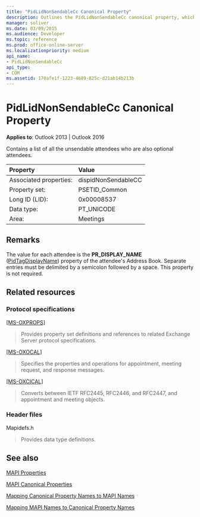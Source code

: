 ```yaml
---
title: "PidLidNonSendableCc Canonical Property"
description: Outlines the PidLidNonSendableCc canonical property, which contains a list of all the unsendable attendees who are also optional attendees.
manager: soliver
ms.date: 03/09/2015
ms.audience: Developer
ms.topic: reference
ms.prod: office-online-server
ms.localizationpriority: medium
api_name:
- PidLidNonSendableCc
api_type:
- COM
ms.assetid: 170afe1f-1223-4689-825c-d21ab14b213b
---
```


# PidLidNonSendableCc Canonical Property

  
  
**Applies to**: Outlook 2013 | Outlook 2016 
  
Contains a list of all the unsendable attendees who are also optional attendees.
  
|Property|Value|
|:-----|:-----|
|Associated properties:  <br/> |dispidNonSendableCC  <br/> |
|Property set:  <br/> |PSETID_Common  <br/> |
|Long ID (LID):  <br/> |0x00008537  <br/> |
|Data type:  <br/> |PT_UNICODE  <br/> |
|Area:  <br/> |Meetings  <br/> |
   
## Remarks

The value for each attendee is the **PR_DISPLAY_NAME** ([PidTagDisplayName](pidtagdisplayname-canonical-property.md)) property of the attendee's Address Book. Separate entries must be delimited by a semicolon followed by a space. This property is not required.
  
## Related resources

### Protocol specifications

[[MS-OXPROPS]](https://msdn.microsoft.com/library/f6ab1613-aefe-447d-a49c-18217230b148%28Office.15%29.aspx)
  
> Provides property set definitions and references to related Exchange Server protocol specifications.
    
[[MS-OXOCAL]](https://msdn.microsoft.com/library/09861fde-c8e4-4028-9346-e7c214cfdba1%28Office.15%29.aspx)
  
> Specifies the properties and operations for appointment, meeting request, and response messages.
    
[[MS-OXCICAL]](https://msdn.microsoft.com/library/a685a040-5b69-4c84-b084-795113fb4012%28Office.15%29.aspx)
  
> Converts between IETF RFC2445, RFC2446, and RFC2447, and appointment and meeting objects.
    
### Header files

Mapidefs.h
  
> Provides data type definitions.
    
## See also



[MAPI Properties](mapi-properties.md)
  
[MAPI Canonical Properties](mapi-canonical-properties.md)
  
[Mapping Canonical Property Names to MAPI Names](mapping-canonical-property-names-to-mapi-names.md)
  
[Mapping MAPI Names to Canonical Property Names](mapping-mapi-names-to-canonical-property-names.md)

